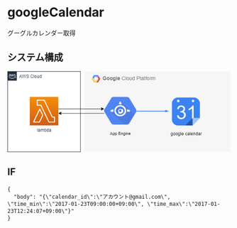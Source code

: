 # googleCalendar
グーグルカレンダー取得

## システム構成

![システム構成図](getGoogleCalendar.png)

## IF

```input
{
  "body": "{\"calendar_id\":\"アカウント@gmail.com\", \"time_min\":\"2017-01-23T09:00:00+09:00\", \"time_max\":\"2017-01-23T12:24:07+09:00\"}"
}
```